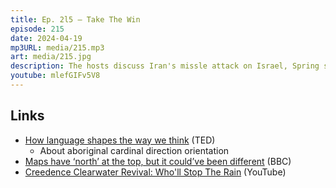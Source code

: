 ```yaml
---
title: Ep. 2l5 – Take The Win
episode: 215
date: 2024-04-19
mp3URL: media/215.mp3
art: media/215.jpg
description: The hosts discuss Iran's missle attack on Israel, Spring sprang in Michigan, Erik reveals he's not monogamous with Dennis, Erik's parents are a "disturbulence", Erik hosts an exchange student from French Guiana, South America is east of North America, Steve Buscemi's career, and a cover of Who'll Stop The Rain.
youtube: mlefGIFv5V8
---
```


## Links

- [How language shapes the way we think](https://www.ted.com/talks/lera_boroditsky_how_language_shapes_the_way_we_think) (TED)
  - About aboriginal cardinal direction orientation
- [Maps have ‘north’ at the top, but it could’ve been different](https://www.bbc.com/future/article/20160614-maps-have-north-at-the-top-but-it-couldve-been-different) (BBC)
- [Creedence Clearwater Revival: Who'll Stop The Rain](https://www.youtube.com/watch?v=lIPan-rEQJA) (YouTube)
